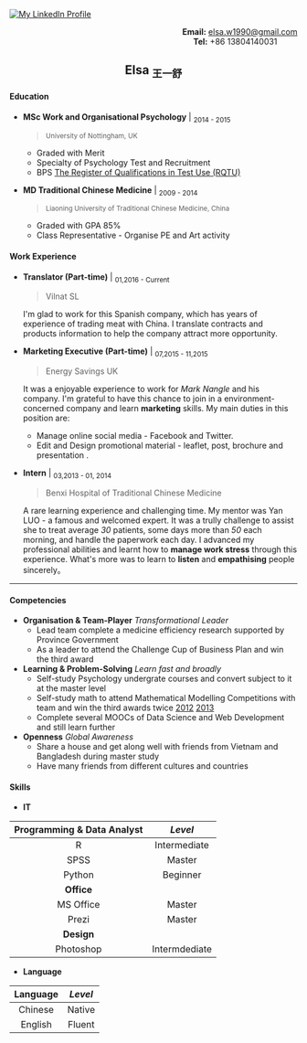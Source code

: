[![My LinkedIn Profile](https://cdn2.hubspot.net/hub/76244/file-30458908-jpg/images/linkedin_logo_sub1.jpg)](https://cn.linkedin.com/in/elsa-wang-0ba1b2a7)

<p align="right">
<b>Email:</b> <a href="mailto:elsa.w1990@gmail.com">elsa.w1990@gmail.com</a>
<br />
<b>Tel:</b> +86 13804140031&nbsp;&nbsp;&nbsp;&nbsp;&nbsp;&nbsp;&nbsp;&nbsp;&nbsp;
</p>

<h2 align="center">
 Elsa
 <sub>王一舒</sub>
</h2>

#### Education

- __MSc Work and Organisational Psychology__ | <sub>2014 - 2015</sub>
  > <sub>University of Nottingham, UK</sub>

  * Graded with Merit
  * Specialty of Psychology Test and Recruitment
  * BPS [The Register of Qualifications in Test Use (RQTU)](https://ptc.bps.org.uk/register-qualifications-test-use-rqtu?qs=311299&ret=Wang)

- __MD Traditional Chinese Medicine__ | <sub>2009 - 2014</sub>
  > <sub>Liaoning University of Traditional Chinese Medicine, China</sub>

  * Graded with GPA 85%
  * Class Representative - Organise PE and Art activity

#### Work Experience

- __Translator (Part-time)__ | <sub>01,2016 - Current</sub>
  > Vilnat SL

  I'm glad to work for this Spanish company, which has years of experience of trading meat with China. I translate contracts and products information to help the company attract more opportunity.

- __Marketing Executive (Part-time)__ | <sub> 07,2015 - 11,2015 </sub>
  > Energy Savings UK

  It was a enjoyable experience to work for _Mark Nangle_ and his company. I'm grateful to have this chance to join in a environment-concerned company and learn __marketing__ skills. My main duties in this position are:
  - Manage online social media - Facebook and Twitter.
  - Edit and Design promotional material - leaflet, post, brochure and presentation .

- __Intern__ | <sub>03,2013 - 01, 2014</sub>
  > Benxi Hospital of Traditional Chinese Medicine

  A rare learning experience and challenging time. My mentor was Yan LUO - a famous and welcomed expert. It was a trully challenge to assist she to treat average _30_ patients, some days more than _50_ each morning, and handle the paperwork each day. I advanced my professional abilities and learnt how to __manage work stress__ through this experience. What's more was to learn to __listen__ and __empathising__ people sincerely。

---

#### Competencies

- __Organisation & Team-Player__
  _Transformational Leader_
  * Lead team complete a medicine efficiency research supported by Province Government
  * As a leader to attend the Challenge Cup of Business Plan  and win the third award
- __Learning & Problem-Solving__
  _Learn fast and broadly_
  * Self-study Psychology undergrate courses and convert subject to it at the master level
  * Self-study math to attend Mathematical Modelling Competitions with team and win the third awards twice [2012](http://wenku.baidu.com/view/a14dba380912a2161479292a.html) [2013](http://www.madio.net/article-394.html)
  * Complete several MOOCs of Data Science and Web Development and still learn further
- __Openness__
  _Global Awareness_
  * Share a house and get along well with friends from Vietnam and Bangladesh during master study
  * Have many friends from different cultures and countries

#### Skills
- __IT__

| Programming & Data Analyst | _Level_   |
| :-------------: | :-------------: |
| R       | Intermediate       |
| SPSS | Master |
| Python | Beginner |
| __Office__ |
| MS Office | Master |
| Prezi | Master |
| __Design__ |
| Photoshop | Intermdediate |

- __Language__

| Language | _Level_     |
| :-------------: | :-------------: |
| Chinese       | Native       |
| English  | Fluent
